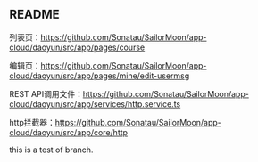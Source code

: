## README

列表页：https://github.com/Sonatau/SailorMoon/app-cloud/daoyun/src/app/pages/course

编辑页：https://github.com/Sonatau/SailorMoon/app-cloud/daoyun/src/app/pages/mine/edit-usermsg

REST API调用文件：https://github.com/Sonatau/SailorMoon/app-cloud/daoyun/src/app/services/http.service.ts

http拦截器：https://github.com/Sonatau/SailorMoon/app-cloud/daoyun/src/app/core/http

this is a test of branch.